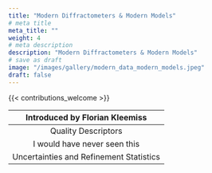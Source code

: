 ```yaml
---
title: "Modern Diffractometers & Modern Models"
# meta title
meta_title: ""
weight: 4
# meta description
description: "Modern Diffractometers & Modern Models"
# save as draft
image: "/images/gallery/modern_data_modern_models.jpeg"
draft: false
---
```


{{< contributions_welcome >}}

|Introduced by **Florian Kleemiss**|
|:---:
|Quality Descriptors|
|I would have never seen this|
|Uncertainties and Refinement Statistics|